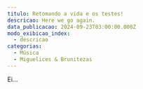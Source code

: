 ```yaml
---
titulo: Retomando a vida e os testes!
descricao: Here we go again.
data_publicacao: 2024-09-23T03:00:00.000Z
modo_exibicao_index:
  - descricao
categorias:
  - Música
  - Miguelices & Brunitezas
---
```


Ei...
